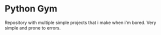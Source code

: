 # Python Gym

Repository with multiple simple projects that i make when i'm bored.
Very simple and prone to errors.
